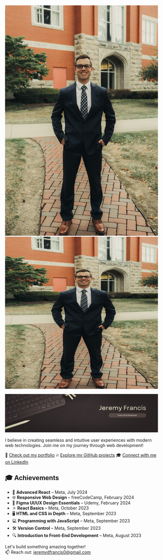 ![Banner](GithubBanner.jpg)
<img src="GithubBanner.jpg" alt="Photo of me" width="800" height="500">

![Banner](Banner.png)

I believe in creating seamless and intuitive user experiences with modern web technologies. Join me on my journey through web development!

🌟 [Check out my portfolio](https://jeremydfrancis.dev)
🔥 [Explore my GitHub projects](https://github.com/Jeremydfrancis)
🎓 [Connect with me on LinkedIn](https://www.linkedin.com/in/jeremy-francis-022499279/)


## 🎓 Achievements

- 🎯 **Advanced React** – Meta, July 2024
- 🌐 **Responsive Web Design** – freeCodeCamp, February 2024
- 🎨 **Figma UI/UX Design Essentials** – Udemy, February 2024
- ⚛️ **React Basics** – Meta, October 2023
- 🖥️ **HTML and CSS in Depth** – Meta, September 2023
- 💻 **Programming with JavaScript** – Meta, September 2023
- 🛠️ **Version Control** – Meta, September 2023
- 🔍 **Introduction to Front-End Development** – Meta, August 2023

Let's build something amazing together!  
📫 Reach out: [jeremydfrancis0@gmail.com](mailto:jeremydfrancis0@gmail.com)

